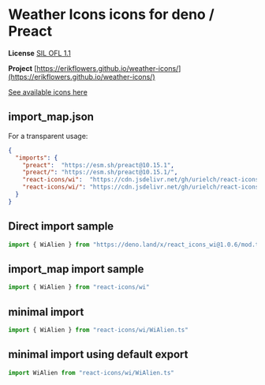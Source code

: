 # Weather Icons icons for deno / Preact

**License** [SIL OFL 1.1](http://scripts.sil.org/OFL)

**Project** [https://erikflowers.github.io/weather-icons/](https://erikflowers.github.io/weather-icons/)

[See available icons here](https://react-icons.github.io/react-icons/icons?name=wi)

## import_map.json

For a transparent usage:

```json
{
  "imports": {
    "preact":  "https://esm.sh/preact@10.15.1",
    "preact/": "https://esm.sh/preact@10.15.1/",
    "react-icons/wi":  "https://cdn.jsdelivr.net/gh/urielch/react-icons-wi@1.0.6/mod.ts",
    "react-icons/wi/": "https://cdn.jsdelivr.net/gh/urielch/react-icons-wi@1.0.6/ico/",
  }
}
```

## Direct import sample

```ts
import { WiAlien } from "https://deno.land/x/react_icons_wi@1.0.6/mod.ts"
```

## import_map import sample

```ts
import { WiAlien } from "react-icons/wi"
```

## minimal import

```ts
import { WiAlien } from "react-icons/wi/WiAlien.ts"
```

## minimal import using default export

```ts
import WiAlien from "react-icons/wi/WiAlien.ts"
```

